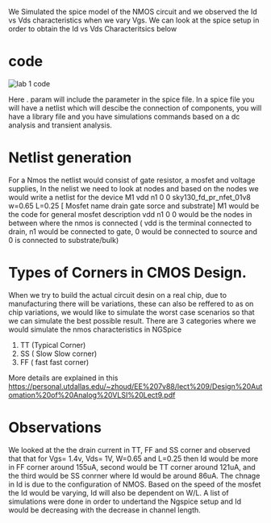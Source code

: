 We Simulated the spice model of the NMOS circuit and we observed the Id vs Vds characteristics when we vary Vgs. We can look at the spice setup in order to obtain the Id vs Vds Characteritsics below 

# code
![lab 1 code](https://user-images.githubusercontent.com/78948002/108807677-99aa7380-756a-11eb-946c-56dc389e6ecc.png)

Here . param will include the parameter in the spice file. In a spice file you will have a netlist which will descibe the connection of components, you will have a library file and you have simulations commands based on a dc analysis and transient analysis.

# Netlist generation 

For a Nmos the netlist would consist of gate resistor, a mosfet and voltage supplies, In the nelist we need to look at nodes and based on the nodes we would write a netlist for the device
M1 vdd n1 0 0 sky130_fd_pr_nfet_01v8 w=0.65 L=0.25 [ Mosfet name drain gate sorce and substrate]
M1 would be the code for general mosfet description
vdd n1 0 0 would be the nodes in between where the nmos is connected ( vdd is the terminal connected to drain, n1 would be connected to gate, 0 would be connected to source and 0 is connected to substrate/bulk)

# Types of Corners in CMOS Design.

When we try to build the actual circuit desin on a real chip, due to manufacturing there will be variations, these can also be reffered to as on chip variations, we would like to simulate the worst case scenarios so that we can simulate the best possible result. There are 3 categories where we would simulate the nmos characteristics in NGSpice
1. TT (Typical Corner)
2. SS ( Slow Slow corner)
3. FF ( fast fast corner)

More details are explained in this 
https://personal.utdallas.edu/~zhoud/EE%207v88/lect%209/Design%20Automation%20of%20Analog%20VLSI%20Lect9.pdf

# Observations 

We looked at the the drain current in TT, FF and SS corner and observed that that for Vgs= 1.4v, Vds= 1V, W=0.65 and L=0.25 then Id would be more in FF corner around 155uA, second would be TT corner around 121uA, and the third would be SS conrner where Id would be around 86uA. The chnage in Id is due to the configuration of NMOS. Based on the speed of the mosfet the Id would be varying, Id will also be dependent on W/L. A list of simulations were done in order to undertand the Ngspice setup and Id would be decreasing with the decrease in channel length.


